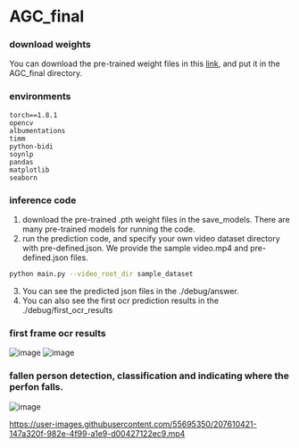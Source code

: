 # AGC_final
### download weights
You can download the pre-trained weight files in this [link](https://drive.google.com/drive/folders/10pJw5Bx80zDLEdsDjav5P6bCAUr2kCKk?usp=sharing), and put it in the AGC_final directory. 

### environments
```
torch==1.8.1
opencv
albumentations
timm
python-bidi
soynlp
pandas
matplotlib
seaborn
```

### inference code
1. download the pre-trained .pth weight files in the save_models. There are many pre-trained models for running the code.
2. run the prediction code, and specify your own video dataset directory with pre-defined.json. We provide the sample video.mp4 and pre-defined.json files.
```bash
python main.py --video_root_dir sample_dataset
```
3. You can see the predicted json files in the ./debug/answer.
4. You can also see the first ocr prediction results in the ./debug/first_ocr_results


### first frame ocr results
![image](https://user-images.githubusercontent.com/55695350/207616454-d16d45b8-b528-479d-bcd4-c1d0fa8ad386.png)
![image](https://user-images.githubusercontent.com/55695350/207616486-c8144f59-c1ee-49bc-bb4b-5c655537c761.png)


### fallen person detection, classification and indicating where the perfon falls.
![image](https://user-images.githubusercontent.com/55695350/207606510-092fbc36-e9c0-44b7-b39a-5652ef92052c.png)


https://user-images.githubusercontent.com/55695350/207610421-147a320f-982e-4f99-a1e9-d00427122ec9.mp4


